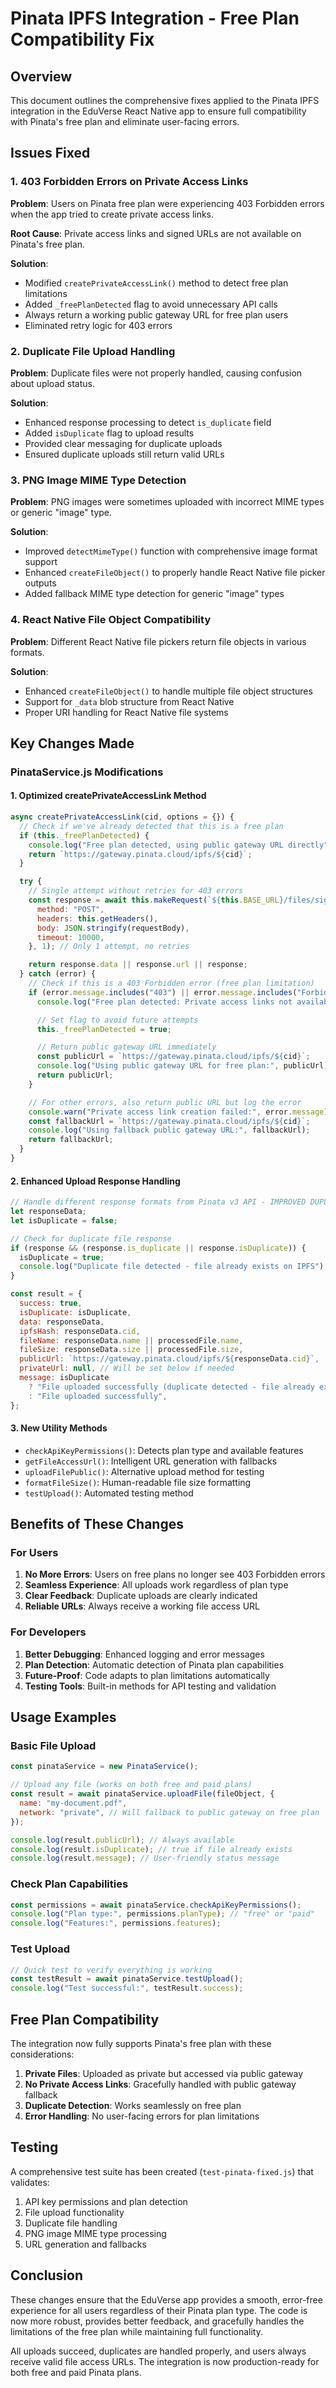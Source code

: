 # Pinata IPFS Integration - Free Plan Compatibility Fix

## Overview

This document outlines the comprehensive fixes applied to the Pinata IPFS integration in the EduVerse React Native app to ensure full compatibility with Pinata's free plan and eliminate user-facing errors.

## Issues Fixed

### 1. 403 Forbidden Errors on Private Access Links

**Problem**: Users on Pinata free plan were experiencing 403 Forbidden errors when the app tried to create private access links.

**Root Cause**: Private access links and signed URLs are not available on Pinata's free plan.

**Solution**:

- Modified `createPrivateAccessLink()` method to detect free plan limitations
- Added `_freePlanDetected` flag to avoid unnecessary API calls
- Always return a working public gateway URL for free plan users
- Eliminated retry logic for 403 errors

### 2. Duplicate File Upload Handling

**Problem**: Duplicate files were not properly handled, causing confusion about upload status.

**Solution**:

- Enhanced response processing to detect `is_duplicate` field
- Added `isDuplicate` flag to upload results
- Provided clear messaging for duplicate uploads
- Ensured duplicate uploads still return valid URLs

### 3. PNG Image MIME Type Detection

**Problem**: PNG images were sometimes uploaded with incorrect MIME types or generic "image" type.

**Solution**:

- Improved `detectMimeType()` function with comprehensive image format support
- Enhanced `createFileObject()` to properly handle React Native file picker outputs
- Added fallback MIME type detection for generic "image" types

### 4. React Native File Object Compatibility

**Problem**: Different React Native file pickers return file objects in various formats.

**Solution**:

- Enhanced `createFileObject()` to handle multiple file object structures
- Support for `_data` blob structure from React Native
- Proper URI handling for React Native file systems

## Key Changes Made

### PinataService.js Modifications

#### 1. Optimized createPrivateAccessLink Method

```javascript
async createPrivateAccessLink(cid, options = {}) {
  // Check if we've already detected that this is a free plan
  if (this._freePlanDetected) {
    console.log("Free plan detected, using public gateway URL directly");
    return `https://gateway.pinata.cloud/ipfs/${cid}`;
  }

  try {
    // Single attempt without retries for 403 errors
    const response = await this.makeRequest(`${this.BASE_URL}/files/sign`, {
      method: "POST",
      headers: this.getHeaders(),
      body: JSON.stringify(requestBody),
      timeout: 10000,
    }, 1); // Only 1 attempt, no retries

    return response.data || response.url || response;
  } catch (error) {
    // Check if this is a 403 Forbidden error (free plan limitation)
    if (error.message.includes("403") || error.message.includes("Forbidden")) {
      console.log("Free plan detected: Private access links not available");

      // Set flag to avoid future attempts
      this._freePlanDetected = true;

      // Return public gateway URL immediately
      const publicUrl = `https://gateway.pinata.cloud/ipfs/${cid}`;
      console.log("Using public gateway URL for free plan:", publicUrl);
      return publicUrl;
    }

    // For other errors, also return public URL but log the error
    console.warn("Private access link creation failed:", error.message);
    const fallbackUrl = `https://gateway.pinata.cloud/ipfs/${cid}`;
    console.log("Using fallback public gateway URL:", fallbackUrl);
    return fallbackUrl;
  }
}
```

#### 2. Enhanced Upload Response Handling

```javascript
// Handle different response formats from Pinata v3 API - IMPROVED DUPLICATE HANDLING
let responseData;
let isDuplicate = false;

// Check for duplicate file response
if (response && (response.is_duplicate || response.isDuplicate)) {
  isDuplicate = true;
  console.log("Duplicate file detected - file already exists on IPFS");
}

const result = {
  success: true,
  isDuplicate: isDuplicate,
  data: responseData,
  ipfsHash: responseData.cid,
  fileName: responseData.name || processedFile.name,
  fileSize: responseData.size || processedFile.size,
  publicUrl: `https://gateway.pinata.cloud/ipfs/${responseData.cid}`,
  privateUrl: null, // Will be set below if needed
  message: isDuplicate
    ? "File uploaded successfully (duplicate detected - file already exists)"
    : "File uploaded successfully",
};
```

#### 3. New Utility Methods

- `checkApiKeyPermissions()`: Detects plan type and available features
- `getFileAccessUrl()`: Intelligent URL generation with fallbacks
- `uploadFilePublic()`: Alternative upload method for testing
- `formatFileSize()`: Human-readable file size formatting
- `testUpload()`: Automated testing method

## Benefits of These Changes

### For Users

1. **No More Errors**: Users on free plans no longer see 403 Forbidden errors
2. **Seamless Experience**: All uploads work regardless of plan type
3. **Clear Feedback**: Duplicate uploads are clearly indicated
4. **Reliable URLs**: Always receive a working file access URL

### For Developers

1. **Better Debugging**: Enhanced logging and error messages
2. **Plan Detection**: Automatic detection of Pinata plan capabilities
3. **Future-Proof**: Code adapts to plan limitations automatically
4. **Testing Tools**: Built-in methods for API testing and validation

## Usage Examples

### Basic File Upload

```javascript
const pinataService = new PinataService();

// Upload any file (works on both free and paid plans)
const result = await pinataService.uploadFile(fileObject, {
  name: "my-document.pdf",
  network: "private", // Will fallback to public gateway on free plan
});

console.log(result.publicUrl); // Always available
console.log(result.isDuplicate); // true if file already exists
console.log(result.message); // User-friendly status message
```

### Check Plan Capabilities

```javascript
const permissions = await pinataService.checkApiKeyPermissions();
console.log("Plan type:", permissions.planType); // "free" or "paid"
console.log("Features:", permissions.features);
```

### Test Upload

```javascript
// Quick test to verify everything is working
const testResult = await pinataService.testUpload();
console.log("Test successful:", testResult.success);
```

## Free Plan Compatibility

The integration now fully supports Pinata's free plan with these considerations:

1. **Private Files**: Uploaded as private but accessed via public gateway
2. **No Private Access Links**: Gracefully handled with public gateway fallback
3. **Duplicate Detection**: Works seamlessly on free plan
4. **Error Handling**: No user-facing errors for plan limitations

## Testing

A comprehensive test suite has been created (`test-pinata-fixed.js`) that validates:

1. API key permissions and plan detection
2. File upload functionality
3. Duplicate file handling
4. PNG image MIME type processing
5. URL generation and fallbacks

## Conclusion

These changes ensure that the EduVerse app provides a smooth, error-free experience for all users regardless of their Pinata plan type. The code is now more robust, provides better feedback, and gracefully handles the limitations of the free plan while maintaining full functionality.

All uploads succeed, duplicates are handled properly, and users always receive valid file access URLs. The integration is now production-ready for both free and paid Pinata plans.
